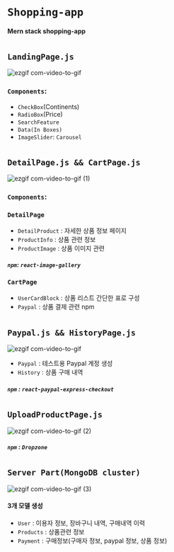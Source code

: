# `Shopping-app`
#### Mern stack shopping-app
# 
## `LandingPage.js`
![ezgif com-video-to-gif](https://user-images.githubusercontent.com/45006553/82416633-51c75f00-9ab5-11ea-9b0d-4578b9f2848b.gif)


### `Components`: 
- `CheckBox`(Continents) 
- `RadioBox`(Price) 
- `SearchFeature` 
- `Data(In Boxes)` 
- `ImageSlider`: `Carousel`
#  
## `DetailPage.js && CartPage.js` 
![ezgif com-video-to-gif (1)](https://user-images.githubusercontent.com/45006553/82417410-7b34ba80-9ab6-11ea-9cb4-7db733ba3e2c.gif)

### `Components`: 
### `DetailPage`
- `DetailProduct` : 자세한 상품 정보 페이지
- `ProductInfo` : 상품 관련 정보
- `ProductImage` : 상품 이미지 관련
##### `npm`: `react-image-gallery`

### `CartPage`
- `UserCardBlock` : 상품 리스트 간단한 표로 구성
- `Paypal` : 상품 결제 관련 npm 

#
## `Paypal.js && HistoryPage.js` 
![ezgif com-video-to-gif](https://user-images.githubusercontent.com/45006553/82418084-7e7c7600-9ab7-11ea-9fcc-0c4aa5f1ee64.gif)

- `Paypal` : 테스트용 Paypal 계정 생성
- `History` : 상품 구매 내역
##### `npm` : `react-paypal-express-checkout`

#
## `UploadProductPage.js` 
![ezgif com-video-to-gif (2)](https://user-images.githubusercontent.com/45006553/82418654-390c7880-9ab8-11ea-971a-97cd27dcc794.gif)

##### `npm` : `Dropzone`

#
## `Server Part(MongoDB cluster)` 
![ezgif com-video-to-gif (3)](https://user-images.githubusercontent.com/45006553/82419745-c3091100-9ab9-11ea-9ae7-9dda8f875e1d.gif)

#### 3개 모델 생성
- `User` : 이용자 정보, 장바구니 내역, 구매내역 이력
- `Products` : 상품관련 정보
- `Payment` : 구매정보(구매자 정보, paypal 정보, 상품 정보)
